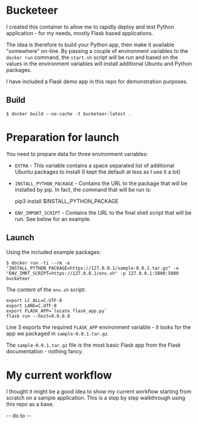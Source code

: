 # Bucketeer

I created this container to allow me to rapidly deploy and test Python application - for my needs, mostly Flask based applications.

The idea is therefore to build your Python app, then make it available "somewhere" on-line. By passing a couple of environment variables to the `docker run` command, the `start.sh` script will be run and based on the values in the environment variables will install additional Ubuntu and Python packages.

I have included a Flask demo app in this repo for demonstration purposes.

## Build

	$ docker build --no-cache -t bucketeer:latest .

# Preparation for launch

You need to prepare data for three environment variables:

* `EXTRA` - This variable contains a space separated list of additional Ubuntu packages to install (I kept the default at less as I use it a lot)
* `INSTALL_PYTHON_PACKAGE` - Contains the URL to the package that will be installed by pip. In fact, the command that will be run is:

	pip3 install $INSTALL_PYTHON_PACKAGE

* `ENV_IMPORT_SCRIPT` - Contains the URL to the final shell script that will be run. See below for an example.

## Launch

Using the included example packages:

	$ docker run -ti --rm -e "INSTALL_PYTHON_PACKAGE=https://127.0.0.1/sample-0.0.1.tar.gz" -e "ENV_IMRT_SCRIPT=https://127.0.0.1/env.sh" -p 127.0.0.1:5000:5000 bucketeer

The content of the `env.sh` script:

	export LC_ALL=C.UTF-8
	export LANG=C.UTF-8
	export FLASK_APP=`locate flask_app.py`
	flask run --host=0.0.0.0

Line 3 exports the required `FLASK_APP` environment variable - it looks for the app we packaged in `sample-0.0.1.tar.gz`.

The `sample-0.0.1.tar.gz` file is the most basic Flask app from the Flask documentation - nothing fancy.

# My current workflow

I thought it might be a good idea to show my current workflow starting from scratch on a sample application. This is a step by step walkthrough using this repo as a base.

-- do to --
